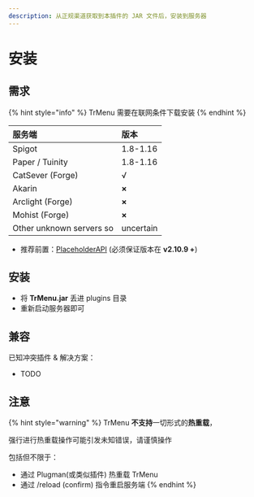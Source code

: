 ```yaml
---
description: 从正规渠道获取到本插件的 JAR 文件后，安装到服务器
---
```


# 安装

## 需求

{% hint style="info" %}
TrMenu 需要在联网条件下载安装
{% endhint %}

| 服务端 | 版本 |
| :--- | :--- |
| Spigot | 1.8-1.16 |
| Paper / Tuinity | 1.8-1.16 |
| CatSever \(Forge\) | √ |
| Akarin | **×** |
| Arclight \(Forge\) | **×** |
| Mohist \(Forge\) | **×** |
| Other unknown servers so | uncertain |

* 推荐前置：[PlaceholderAPI](http://ci.extendedclip.com/job/PlaceholderAPI/) \(必须保证版本在 **v2.10.9 +**\)

## 安装

* 将 **TrMenu.jar** 丢进 plugins 目录
* 重新启动服务器即可

## 兼容

已知冲突插件 & 解决方案：

* TODO

## 注意

{% hint style="warning" %}
TrMenu **不支持**一切形式的**热重载**，

强行进行热重载操作可能引发未知错误，请谨慎操作

包括但不限于：

* 通过 Plugman\(或类似插件\) 热重载 TrMenu
* 通过 /reload \(confirm\) 指令重启服务端
{% endhint %}

